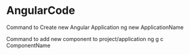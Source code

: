# AngularCode

Command to Create new Angular Application
ng new ApplicationName

Command to add new component to project/application
ng g c ComponentName
